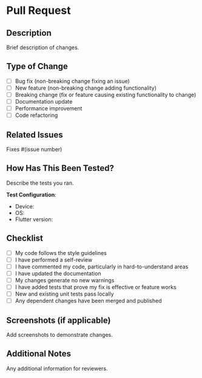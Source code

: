# Pull Request

## Description
Brief description of changes.

## Type of Change
- [ ] Bug fix (non-breaking change fixing an issue)
- [ ] New feature (non-breaking change adding functionality)
- [ ] Breaking change (fix or feature causing existing functionality to change)
- [ ] Documentation update
- [ ] Performance improvement
- [ ] Code refactoring

## Related Issues
Fixes #(issue number)

## How Has This Been Tested?
Describe the tests you ran.

**Test Configuration**:
- Device:
- OS:
- Flutter version:

## Checklist
- [ ] My code follows the style guidelines
- [ ] I have performed a self-review
- [ ] I have commented my code, particularly in hard-to-understand areas
- [ ] I have updated the documentation
- [ ] My changes generate no new warnings
- [ ] I have added tests that prove my fix is effective or feature works
- [ ] New and existing unit tests pass locally
- [ ] Any dependent changes have been merged and published

## Screenshots (if applicable)
Add screenshots to demonstrate changes.

## Additional Notes
Any additional information for reviewers.
